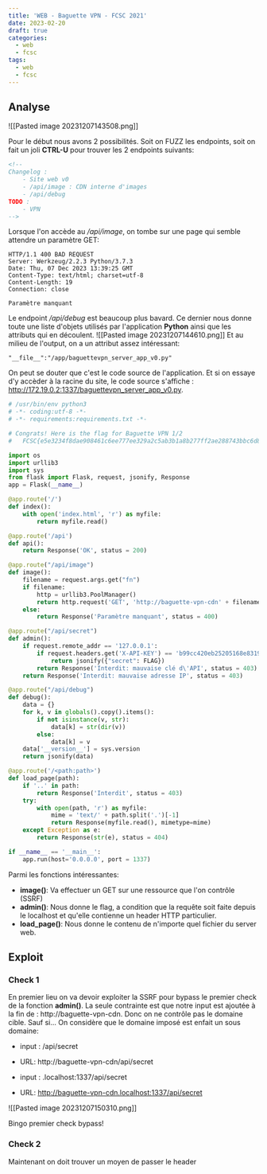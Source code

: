 ```yaml
---
title: 'WEB - Baguette VPN - FCSC 2021'
date: 2023-02-20
draft: true
categories:
  - web
  - fcsc
tags:
  - web
  - fcsc
---
```


## Analyse
![[Pasted image 20231207143508.png]]

Pour le début nous avons 2 possibilités. Soit on FUZZ les endpoints, soit on fait un joli **CTRL-U** pour trouver les 2 endpoints suivants:
```html
<!--
Changelog :
	- Site web v0
	- /api/image : CDN interne d'images
	- /api/debug
TODO :
	- VPN
-->
```

Lorsque l'on accède au */api/image*, on tombe sur une page qui semble attendre un paramètre GET:
```HTTP
HTTP/1.1 400 BAD REQUEST
Server: Werkzeug/2.2.3 Python/3.7.3
Date: Thu, 07 Dec 2023 13:39:25 GMT
Content-Type: text/html; charset=utf-8
Content-Length: 19
Connection: close

Paramètre manquant
```

Le endpoint */api/debug* est beaucoup plus bavard. Ce dernier nous donne toute une liste d'objets utilisés par l'application **Python** ainsi que les attributs qui en découlent.
![[Pasted image 20231207144610.png]]
Et au milieu de l'output, on a un attribut assez intéressant:
```HTTP
"__file__":"/app/baguettevpn_server_app_v0.py"
```
On peut se douter que c'est le code source de l'application. Et si on essaye d'y accèder à la racine du site, le code source s'affiche : http://172.19.0.2:1337/baguettevpn_server_app_v0.py.
```python
# /usr/bin/env python3
# -*- coding:utf-8 -*-
# -*- requirements:requirements.txt -*-

# Congrats! Here is the flag for Baguette VPN 1/2
#   FCSC{e5e3234f8dae908461c6ee777ee329a2c5ab3b1a8b277ff2ae288743bbc6d880}

import os
import urllib3
import sys
from flask import Flask, request, jsonify, Response
app = Flask(__name__)

@app.route('/')
def index():
    with open('index.html', 'r') as myfile:
        return myfile.read()

@app.route('/api')
def api():
    return Response('OK', status = 200)

@app.route("/api/image")
def image():
    filename = request.args.get("fn")
    if filename:
        http = urllib3.PoolManager()
        return http.request('GET', 'http://baguette-vpn-cdn' + filename).data
    else:
        return Response('Paramètre manquant', status = 400)

@app.route("/api/secret")
def admin():
    if request.remote_addr == '127.0.0.1':
        if request.headers.get('X-API-KEY') == 'b99cc420eb25205168e83190bae48a12':
            return jsonify({"secret": FLAG})
        return Response('Interdit: mauvaise clé d\'API', status = 403)
    return Response('Interdit: mauvaise adresse IP', status = 403)

@app.route("/api/debug")
def debug():
    data = {}
    for k, v in globals().copy().items():
        if not isinstance(v, str):
            data[k] = str(dir(v))
        else:
            data[k] = v
    data['__version__'] = sys.version
    return jsonify(data)

@app.route('/<path:path>')
def load_page(path):
    if '..' in path:
        return Response('Interdit', status = 403)
    try:
        with open(path, 'r') as myfile:
            mime = 'text/' + path.split('.')[-1]
            return Response(myfile.read(), mimetype=mime)
    except Exception as e:
        return Response(str(e), status = 404)

if __name__ == '__main__':
    app.run(host='0.0.0.0', port = 1337)
```

Parmi les fonctions intéressantes:
- **image()**: Va effectuer un GET sur une ressource que l'on contrôle (SSRF)
- **admin()**: Nous donne le flag, a condition que la requête soit faite depuis le localhost et qu'elle contienne un header HTTP particulier.
- **load_page()**: Nous donne le contenu de n'importe quel fichier du server web.

## Exploit
### Check 1
En premier lieu on va devoir exploiter la SSRF pour bypass le premier check de la fonction **admin()**.
La seule contrainte est que notre input est ajoutée à la fin de : http://baguette-vpn-cdn. Donc on ne contrôle pas le domaine cible. Sauf si... On considère que le domaine imposé est enfait un sous domaine:
- input : /api/secret
- URL:    http://baguette-vpn-cdn/api/secret

- input : .localhost:1337/api/secret
- URL:    http://baguette-vpn-cdn.localhost:1337/api/secret

![[Pasted image 20231207150310.png]]

Bingo premier check bypass!

### Check 2
Maintenant on doit trouver un moyen de passer le header
